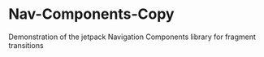 # Nav-Components-Copy
Demonstration of the jetpack Navigation Components library for fragment transitions
